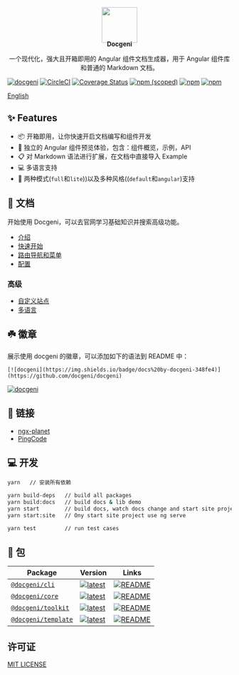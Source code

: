 <p align="center" style="margin-bottom: -20px">
  <a href="https://docgeni.org" target="_blank"><img width="80px" height="80px" src="https://cdn.worktile.com/open-sources/docgeni/logos/docgeni.png" /></a>
</p>
<p align="center">
  <strong>Docgeni</strong>
</p>
<p align="center">
一个现代化，强大且开箱即用的 Angular 组件文档生成器，用于 Angular 组件库和普通的 Markdown 文档。
</p>

[![docgeni](https://img.shields.io/badge/docs%20by-docgeni-348fe4)](https://github.com/docgeni/docgeni)
[![CircleCI](https://circleci.com/gh/docgeni/docgeni.svg?style=shield)](https://circleci.com/gh/docgeni/docgeni)
[![Coverage Status][coveralls-image]][coveralls-url]
[![npm (scoped)](https://img.shields.io/npm/v/@docgeni/cli?style=flat)](https://www.npmjs.com/package/@docgeni/cli)
[![npm](https://img.shields.io/npm/dm/@docgeni/cli)](https://www.npmjs.com/package/@docgeni/cli)
[![npm](https://img.shields.io/badge/code_style-prettier-ff69b4.svg?style=flat-square
)](https://github.com/prettier/prettier)


[coveralls-image]: https://coveralls.io/repos/github/docgeni/docgeni/badge.svg?branch=master
[coveralls-url]: https://coveralls.io/github/docgeni/docgeni?branch=master

[English](https://github.com/docgeni/docgeni/blob/master/README.md)

## ✨ Features
- 📦 开箱即用，让你快速开启文档编写和组件开发
- 🏡 独立的 Angular 组件预览体验，包含：组件概览，示例，API
- 📋 对 Markdown 语法进行扩展，在文档中直接导入 Example
- 💻 多语言支持
- 🚀 两种模式(`full`和`lite`))以及多种风格((`default`和`angular`)支持


## 📖 文档
开始使用 Docgeni，可以去官网学习基础知识并搜索高级功能。
- [介绍](https://docgeni.org/guides/intro)
- [快速开始](https://docgeni.org/guides/getting-started)
- [路由导航和菜单](https://docgeni.org/guides/route-nav-menu)
- [配置](https://docgeni.org/guides/configuration)

### 高级
- [自定义站点](https://docgeni.org/guides/advance/customize)
- [多语言](https://docgeni.org/guides/advance/locales)

## ☘️ 徽章
展示使用 docgeni 的徽章，可以添加如下的语法到 README 中：

```
[![docgeni](https://img.shields.io/badge/docs%20by-docgeni-348fe4)](https://github.com/docgeni/docgeni)
```

[![docgeni](https://img.shields.io/badge/docs%20by-docgeni-348fe4)](https://github.com/docgeni/docgeni)

## 🔗 链接
- [ngx-planet](https://github.com/worktile/ngx-planet)
- [PingCode](https://pingcode.com?utm_source=github-docgeni)

## 💻 开发

```bash
yarn   // 安装所有依赖
```

```bash
yarn build-deps   // build all packages
yarn build:docs   // build docs & lib demo
yarn start        // build docs, watch docs change and start site project
yarn start:site   // Ony start site project use ng serve

yarn test         // run test cases
```

## 💼 包

Package| Version| Links
---| --- | --- 
[`@docgeni/cli`](https://npmjs.com/package/@docgeni/cli) | [![latest](https://img.shields.io/npm/v/%40docgeni%2Fcli/latest.svg)](https://npmjs.com/package/@docgeni/cli) | [![README](https://img.shields.io/badge/README--green.svg)](/packages/cli/README.md) 
[`@docgeni/core`](https://npmjs.com/package/@docgeni/core) | [![latest](https://img.shields.io/npm/v/%40docgeni%2Fcore/latest.svg)](https://npmjs.com/package/@docgeni/core) | [![README](https://img.shields.io/badge/README--green.svg)](/packages/core/README.md) 
[`@docgeni/toolkit`](https://npmjs.com/package/@docgeni/toolkit) | [![latest](https://img.shields.io/npm/v/%40docgeni%2Ftoolkit/latest.svg)](https://npmjs.com/package/@docgeni/toolkit)  | [![README](https://img.shields.io/badge/README--green.svg)](/packages/toolkit/README.md) 
[`@docgeni/template`](https://npmjs.com/package/@docgeni/template) | [![latest](https://img.shields.io/npm/v/%40docgeni%2Ftemplate/latest.svg)](https://npmjs.com/package/@docgeni/template)  | [![README](https://img.shields.io/badge/README--green.svg)](/packages/template/README.md) 

## 许可证

[MIT LICENSE](https://github.com/docgeni/docgeni/blob/master/LICENSE)
